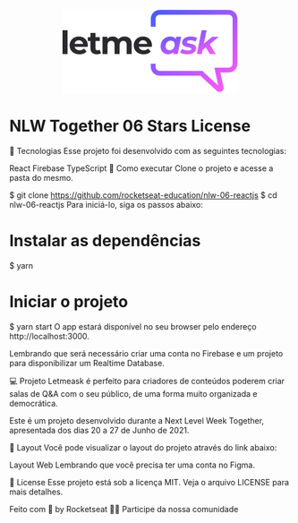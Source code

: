 <p align="center">
  <img src="https://github.com/PedroHenriqueFernandes/letmeask/blob/main/src/assets/images/logo.svg" />
</p>

<h1>NLW Together 06 Stars License</h1>

🧪 Tecnologias
Esse projeto foi desenvolvido com as seguintes tecnologias:

React
Firebase
TypeScript
🚀 Como executar
Clone o projeto e acesse a pasta do mesmo.

$ git clone https://github.com/rocketseat-education/nlw-06-reactjs
$ cd nlw-06-reactjs
Para iniciá-lo, siga os passos abaixo:

# Instalar as dependências
$ yarn

# Iniciar o projeto
$ yarn start
O app estará disponível no seu browser pelo endereço http://localhost:3000.

Lembrando que será necessário criar uma conta no Firebase e um projeto para disponibilizar um Realtime Database.

💻 Projeto
Letmeask é perfeito para criadores de conteúdos poderem criar salas de Q&A com o seu público, de uma forma muito organizada e democrática.

Este é um projeto desenvolvido durante a Next Level Week Together, apresentada dos dias 20 a 27 de Junho de 2021.

🔖 Layout
Você pode visualizar o layout do projeto através do link abaixo:

Layout Web
Lembrando que você precisa ter uma conta no Figma.

📝 License
Esse projeto está sob a licença MIT. Veja o arquivo LICENSE para mais detalhes.

Feito com 💜 by Rocketseat 👋🏻 Participe da nossa comunidade

